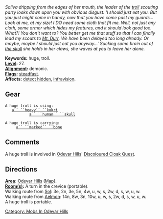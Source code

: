 *Saliva dripping from the edges of her mouth, the leader of the
[troll](Trolls.md "wikilink") scouting party looks down upon you with
obvious disgust. 'I should just eat you. But you just might come in
handy, now that you have come past my guards... Look at me, at my size!
I DO need some cloth that fit me. Well, not just any cloth, some armor
which hides my features, and it should look good too. What?! You don't
want to? You better get me that stuff so that I can finally lead my
scouts to [Mt. Durr](:Category:_Mt_Durr.md "wikilink"). We have been
delayed too long already. Or maybe, maybe I should just eat you
anyway...' Sucking some brain out of [the
skull](Human_Skull_(Odevar_Hills).md "wikilink") she holds in her claws,
she waves at you to leave her alone.*

**Keywords:** huge, troll.  
**[Level](Level.md "wikilink"):** 27.  
**[Alignment](Alignment.md "wikilink"):** demonic.  
**[Flags](:Category:_Mob_Types.md "wikilink"):**
[steadfast](Sentinel_Mobs.md "wikilink").  
**Affects:** [detect hidden](Detect_Hidden.md "wikilink"),
[infravision](Infravision.md "wikilink").  

## Gear

`A huge troll is using:`  
<held in offhand>`   `[`a`` ``heavy`` ``kukri`](Heavy_Kukuri.md "wikilink")  
<wielded>`           `[`a`` ``human`` ``skull`](Human_Skull_(Odevar_Hills).md "wikilink")

`A huge troll is carrying:`  
`     `[`a`` ``marked`` ``bone`](Marked_Bone_(1_of_2).md "wikilink")

## Comments

A huge troll is involved in [Odevar
Hills](:Category:_Odevar_Hills.md "wikilink")' [Discoloured Cloak
Quest](Discoloured_Cloak_Quest.md "wikilink").

## Directions

**[Area](:Category:_Areas.md "wikilink"):** [Odevar
Hills](:Category:_Odevar_Hills.md "wikilink")
([Map](Odevar_Hills_Map.md "wikilink")).  
**[Room(s)](:Category:_Rooms.md "wikilink"):** A turn in the crevice
(portable).  
Walking route from [Sol](Sol.md "wikilink"): 3e, 2n, 3e, 5n, 4w, u, w,
s, 2w, d, s, w, u, w.  
Walking route from [Aelmon](Aelmon.md "wikilink"): 14n, 8w, 3n, 10w, u,
w, s, 2w, d, s, w, u, w.  
A huge troll is portable.  

[Category: Mobs In Odevar
Hills](Category:_Mobs_In_Odevar_Hills "wikilink")
